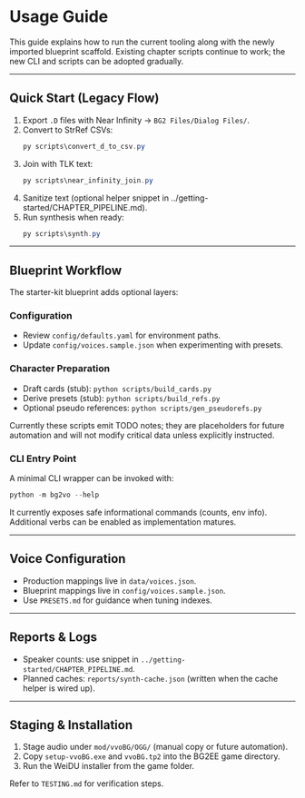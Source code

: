 # Usage Guide

This guide explains how to run the current tooling along with the newly imported blueprint scaffold. Existing chapter scripts continue to work; the new CLI and scripts can be adopted gradually.

---

## Quick Start (Legacy Flow)

1. Export `.D` files with Near Infinity → `BG2 Files/Dialog Files/`.
2. Convert to StrRef CSVs:
   ```powershell
   py scripts\convert_d_to_csv.py
   ```
3. Join with TLK text:
   ```powershell
   py scripts\near_infinity_join.py
   ```
4. Sanitize text (optional helper snippet in ../getting-started/CHAPTER_PIPELINE.md).
5. Run synthesis when ready:
   ```powershell
   py scripts\synth.py
   ```

---

## Blueprint Workflow

The starter-kit blueprint adds optional layers:

### Configuration
- Review `config/defaults.yaml` for environment paths.
- Update `config/voices.sample.json` when experimenting with presets.

### Character Preparation
- Draft cards (stub): `python scripts/build_cards.py`
- Derive presets (stub): `python scripts/build_refs.py`
- Optional pseudo references: `python scripts/gen_pseudorefs.py`

Currently these scripts emit TODO notes; they are placeholders for future automation and will not modify critical data unless explicitly instructed.

### CLI Entry Point

A minimal CLI wrapper can be invoked with:
```powershell
python -m bg2vo --help
```
It currently exposes safe informational commands (counts, env info). Additional verbs can be enabled as implementation matures.

---

## Voice Configuration

- Production mappings live in `data/voices.json`.
- Blueprint mappings live in `config/voices.sample.json`.
- Use `PRESETS.md` for guidance when tuning indexes.

---

## Reports & Logs

- Speaker counts: use snippet in `../getting-started/CHAPTER_PIPELINE.md`.
- Planned caches: `reports/synth-cache.json` (written when the cache helper is wired up).

---

## Staging & Installation

1. Stage audio under `mod/vvoBG/OGG/` (manual copy or future automation).
2. Copy `setup-vvoBG.exe` and `vvoBG.tp2` into the BG2EE game directory.
3. Run the WeiDU installer from the game folder.

Refer to `TESTING.md` for verification steps.
